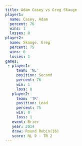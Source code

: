 ```yaml
---
title: Adam Casey vs Greg Skauge
player1:            
  name: Casey, Adam 
  percent: 76       
  wins: 1           
  losses: 0         
player2:            
  name: Skauge, Greg
  percent: 75       
  wins: 0           
  losses: 1         
games:
 - player1:          
     team: 'NL'      
     position: Second
     percent: 76     
     win: 1          
     loss: 0         
   player2:        
     team: 'TR'    
     position: Lead
     percent: 75   
     win: 0        
     loss: 1       
   event: Brier         
   year: 2014           
   draw: Round Robin(16)
   score: NL 9 - TR 2   
---
```

